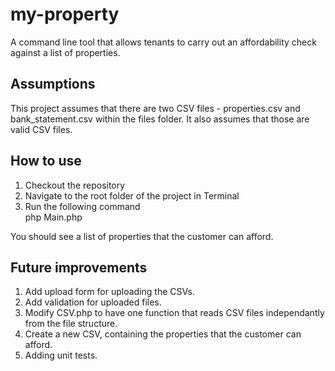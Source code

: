 # my-property

A command line tool that allows tenants to carry out an affordability check against a list of properties.

## Assumptions

This project assumes that there are two CSV files - properties.csv and bank_statement.csv within the files folder. 
It also assumes that those are valid CSV files.

## How to use

1. Checkout the repository
2. Navigate to the root folder of the project in Terminal
3. Run the following command <br>
   php Main.php

You should see a list of properties that the customer can afford.

## Future improvements

1. Add upload form for uploading the CSVs.
2. Add validation for uploaded files.
3. Modify CSV.php to have one function that reads CSV files independantly from the file structure.
4. Create a new CSV, containing the properties that the customer can afford.
5. Adding unit tests.
